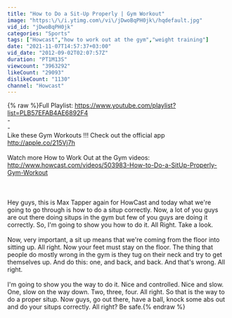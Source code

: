 ```yaml
---
title: "How to Do a Sit-Up Properly | Gym Workout"
image: "https:\/\/i.ytimg.com\/vi\/jDwoBqPH0jk\/hqdefault.jpg"
vid_id: "jDwoBqPH0jk"
categories: "Sports"
tags: ["Howcast","how to work out at the gym","weight training"]
date: "2021-11-07T14:57:37+03:00"
vid_date: "2012-09-02T02:07:57Z"
duration: "PT1M13S"
viewcount: "3963292"
likeCount: "29093"
dislikeCount: "1130"
channel: "Howcast"
---
```

{% raw %}Full Playlist: <a rel="nofollow" target="blank" href="https://www.youtube.com/playlist?list=PLB57EFAB4AE6892F4">https://www.youtube.com/playlist?list=PLB57EFAB4AE6892F4</a><br />-<br />-<br />Like these Gym Workouts !!! Check out the official app <a rel="nofollow" target="blank" href="http://apple.co/215Vj7h">http://apple.co/215Vj7h</a><br /><br />Watch more How to Work Out at the Gym videos: <a rel="nofollow" target="blank" href="http://www.howcast.com/videos/503983-How-to-Do-a-SitUp-Properly-Gym-Workout">http://www.howcast.com/videos/503983-How-to-Do-a-SitUp-Properly-Gym-Workout</a><br /><br /><br /><br />Hey guys, this is Max Tapper again for HowCast and today what we're going to go through is how to do a situp correctly.  Now, a lot of you guys are out there doing situps in the gym but few of you guys are doing it correctly.  So, I'm going to show you how to do it.  All Right.  Take a look.  <br /><br />Now, very important, a sit up means that we're coming from the floor into sitting up.  All right.  Now your feet must stay on the floor.  The thing that people do mostly wrong in the gym is they tug on their neck and try to get themselves up.  And do this:  one, and back, and back.  And that's wrong.  All right.  <br /><br />I'm going to show you the way to do it.  Nice and controlled.  Nice and slow.  One, slow on the way down.  Two, three, four.  All right.  So that is the way to do a proper situp.  Now guys, go out there, have a ball, knock some abs out and do your situps correctly.  All right?  Be safe.{% endraw %}
